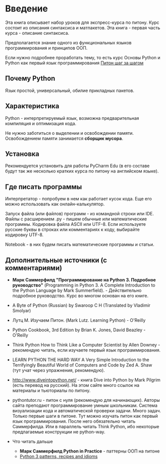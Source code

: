 # Введение

Эта книга описывает набор уроков для экспресс-курса по питону. Курс состоит из описания синтаксиса и матпакетов. Эта книга - первая часть курса - описание синтаксиса.

Предполагается знание одного из функциональных языков программирования и принципов ООП.

Если нужно подробнее проработать тему, то есть курс Основы Python и Python как первый язык программирования [Питон шаг за шагом](https://tatyderb.gitbooks.io/python-step-by-step/content/)

## Почему Python

Язык простой, универсальный, обилие прикладных пакетов.

## Характеристика

Python - интерпретируемый язык, возможна предварительная компиляция и оптимизация кода.

Не нужно заботиться о выделении и освобождении памяти. Освобождением памяти занимается **сборщик мусора**.

## Установка

Рекомендуется установить для работы PyCharm Edu \(в его составе будут так же несколько кратких курса по питону на английском языке\).

## Где писать программы

Интерпретатор - попробуем в нем как работает кусок кода. Еще его можно использовать как онлайн-калькулятор.

Запуск файла \(или файлов\) программ - из командной строки или IDE. Файлы с расширением .py - пишем обычные или математические программы. Кодировка файла ASCII или UTF-8. Если используете русские буквы в строках или комментариях к коду, выбирайте кодировку UTF-8.

Notebook - в них будем писать математические программы и статьи.

## Дополнительные источники (с комментариями)

* **Марк Саммерфилд "Программирование на Python 3. Подробное руководство"** (Programming in Python 3. A Complete Introduction to the Python Language by Mark Summerfield). - Действительно подробное руководство. Курс во многом основан на его книге.
* A Byte of Python (Russian) by Swaroop C H (Translated by Vladimir Smolyar)
* Лутц М. Изучаем Питон. (Mark Lutz. Learning Python) - O'Reilly
* Python Cookbook, 3rd Edition by Brian K. Jones, David Beazley - O'Reilly


* Think Python How to Think Like a Computer Scientist by Allen Downey - рекомендую читать, если изучаете первый язык программирования.
* LEARN PYTHON THE HARD WAY A Very Simple Introduction to the Terrifyingly Beautiful World of Computers and Code by Zed A. Shaw (тут учат через упражнения, рекомендую).

* http://www.diveintopython.net/ - книга Dive into Python by Mark Pilgrim (есть перевод на русский). На этом сайте много ссылок на материалы и тьюториалы по питону.

* pythontutor.ru - питон с нуля (рекомендую для начинающих). Авторы сайта преподают программирование умным школьникам. Система визуализации кода и автоматической проверки задачи. Много задач. Только первые шаги в питоне. Тут можно изучать питон как первый язык программирования.
После него обязательно читать Саммерфилда. Или в параллель читать Think Python, ибо некоторые предлагаемые конструкции не python-way.

* Что читать дальше
  * **Марк Саммерфилд Python in Practice** - паттерны ООП на питоне
  * [Python 3 patterns, recipes and idioms](/http://python-3-patterns-idioms-test.readthedocs.io/en/latest/PatternConcept.html)